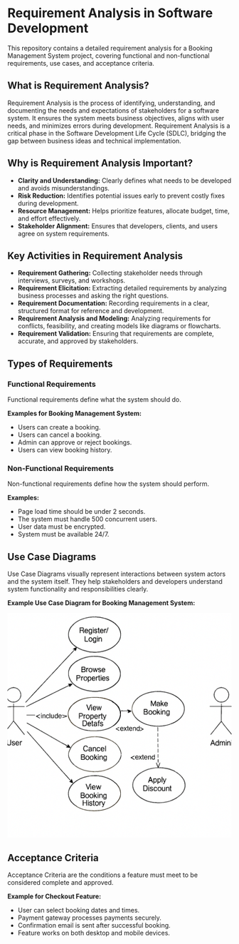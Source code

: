 # Requirement Analysis in Software Development

This repository contains a detailed requirement analysis for a Booking Management System project, covering functional and non-functional requirements, use cases, and acceptance criteria.

## What is Requirement Analysis?

Requirement Analysis is the process of identifying, understanding, and documenting the needs and expectations of stakeholders for a software system. 
It ensures the system meets business objectives, aligns with user needs, and minimizes errors during development. 
Requirement Analysis is a critical phase in the Software Development Life Cycle (SDLC), bridging the gap between business ideas and technical implementation.

## Why is Requirement Analysis Important?

- **Clarity and Understanding:** Clearly defines what needs to be developed and avoids misunderstandings.
- **Risk Reduction:** Identifies potential issues early to prevent costly fixes during development.
- **Resource Management:** Helps prioritize features, allocate budget, time, and effort effectively.
- **Stakeholder Alignment:** Ensures that developers, clients, and users agree on system requirements.

## Key Activities in Requirement Analysis

- **Requirement Gathering:** Collecting stakeholder needs through interviews, surveys, and workshops.
- **Requirement Elicitation:** Extracting detailed requirements by analyzing business processes and asking the right questions.
- **Requirement Documentation:** Recording requirements in a clear, structured format for reference and development.
- **Requirement Analysis and Modeling:** Analyzing requirements for conflicts, feasibility, and creating models like diagrams or flowcharts.
- **Requirement Validation:** Ensuring that requirements are complete, accurate, and approved by stakeholders.

## Types of Requirements

### Functional Requirements
Functional requirements define what the system should do.

**Examples for Booking Management System:**
- Users can create a booking.
- Users can cancel a booking.
- Admin can approve or reject bookings.
- Users can view booking history.

### Non-Functional Requirements
Non-functional requirements define how the system should perform.

**Examples:**
- Page load time should be under 2 seconds.
- The system must handle 500 concurrent users.
- User data must be encrypted.
- System must be available 24/7.

## Use Case Diagrams

Use Case Diagrams visually represent interactions between system actors and the system itself. 
They help stakeholders and developers understand system functionality and responsibilities clearly.

**Example Use Case Diagram for Booking Management System:**

![Booking System Use Case](alx-booking-uc.png)

## Acceptance Criteria

Acceptance Criteria are the conditions a feature must meet to be considered complete and approved.

**Example for Checkout Feature:**
- User can select booking dates and times.
- Payment gateway processes payments securely.
- Confirmation email is sent after successful booking.
- Feature works on both desktop and mobile devices.
